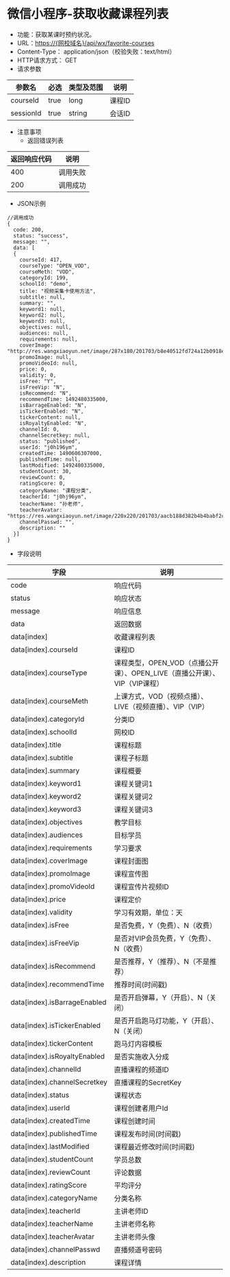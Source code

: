 # 微信小程序-获取收藏课程列表

* 功能：获取某课时预约状况。
* URL：[https://{网校域名}/api/wx/favorite-courses](https://{网校域名}/api/wx/favorite-courses)
* Content-Type： application/json（校验失败：text/html）
* HTTP请求方式： GET
* 请求参数

| 参数名 | 必选 | 类型及范围 | 说明 |
| --- | --- | --- | --- |
| courseId | true | long | 课程ID |
| sessionId | true | string | 会话ID |

* 注意事项
  * 返回错误列表

| 返回响应代码 | 说明 |
| --- | --- |
| 400 | 调用失败 |
| 200 | 调用成功 |

* JSON示例

```
//调用成功
{
  code: 200,
  status: "success",
  message: "",
  data: [
  {
	courseId: 417,
	courseType: "OPEN_VOD",
	courseMeth: "VOD",
	categoryId: 199,
	schoolId: "demo",
	title: "视频采集卡使用方法",
	subtitle: null,
	summary: "",
	keyword1: null,
	keyword2: null,
	keyword3: null,
	objectives: null,
	audiences: null,
	requirements: null,
	coverImage: "http://res.wangxiaoyun.net/image/287x180/201703/b8e40512fd724a12b0918eb2691238c4.png",
	promoImage: null,
	promoVideoId: null,
	price: 0,
	validity: 0,
	isFree: "Y",
	isFreeVip: "N",
	isRecommend: "N",
	recommendTime: 1492480335000,
	isBarrageEnabled: "N",
	isTickerEnabled: "N",
	tickerContent: null,
	isRoyaltyEnabled: "N",
	channelId: 0,
	channelSecretkey: null,
	status: "published",
	userId: "j0h196ym",
	createdTime: 1490606307000,
	publishedTime: null,
	lastModified: 1492480335000,
	studentCount: 30,
	reviewCount: 0,
	ratingScore: 0,
	categoryName: "课程分类",
	teacherId: "j0hj96ym",
	teacherName: "孙老师",
	teacherAvatar: "https://res.wangxiaoyun.net/image/220x220/201703/aacb188d382b4b4babf2cd817d991742.png",
	channelPasswd: "",
	description: ""
  }]
}
```

* 字段说明

| 字段 | 说明 |
| --- | --- |
| code | 响应代码 |
| status | 响应状态 |
| message | 响应信息 |
| data | 返回数据 |
|data[index]| 收藏课程列表 |
| data\[index\].courseId | 课程ID |
| data\[index\].courseType | 课程类型，OPEN_VOD（点播公开课）、OPEN_LIVE（直播公开课）、VIP（VIP课程） |
| data\[index\].courseMeth | 上课方式，VOD（视频点播）、LIVE（视频直播）、VIP（VIP） |
| data\[index\].categoryId | 分类ID |
| data\[index\].schoolId | 网校ID |
| data\[index\].title | 课程标题 |
| data\[index\].subtitle | 课程子标题 |
| data\[index\].summary | 课程概要 |
| data\[index\].keyword1 | 课程关键词1 |
| data\[index\].keyword2 | 课程关键词2 |
| data\[index\].keyword3 | 课程关键词3 |
| data\[index\].objectives | 教学目标 |
| data\[index\].audiences | 目标学员 |
| data\[index\].requirements | 学习要求 |
| data\[index\].coverImage | 课程封面图 |
| data\[index\].promoImage | 课程宣传图 |
| data\[index\].promoVideoId | 课程宣传片视频ID |
| data\[index\].price | 课程定价 |
| data\[index\].validity | 学习有效期，单位：天 |
| data\[index\].isFree | 是否免费，Y（免费）、N（收费） |
| data\[index\].isFreeVip | 是否对VIP会员免费，Y（免费）、N（收费） |
| data\[index\].isRecommend | 是否推荐，Y（推荐）、N（不是推荐） |
| data\[index\].recommendTime | 推荐时间(时间戳) |
| data\[index\].isBarrageEnabled | 是否开启弹幕，Y（开启）、N（关闭） |
| data\[index\].isTickerEnabled | 是否开启跑马灯功能，Y（开启）、N（关闭） |
| data\[index\].tickerContent | 跑马灯内容模板 |
| data\[index\].isRoyaltyEnabled | 是否实施收入分成 |
| data\[index\].channelId | 直播课程的频道ID |
| data\[index\].channelSecretkey | 直播课程的SecretKey |
| data\[index\].status | 课程状态 |
| data\[index\].userId | 课程创建者用户Id |
| data\[index\].createdTime | 课程创建时间 |
| data\[index\].publishedTime | 课程发布时间(时间戳) |
| data\[index\].lastModified | 课程最近修改时间(时间戳) |
| data\[index\].studentCount | 学员总数 |
| data\[index\].reviewCount | 评论数据 |
| data\[index\].ratingScore | 平均评分 |
| data\[index\].categoryName | 分类名称 |
| data\[index\].teacherId | 主讲老师ID |
| data\[index\].teacherName | 主讲老师名称 |
| data\[index\].teacherAvatar | 主讲老师头像 |
| data\[index\].channelPasswd | 直播频道号密码 |
| data\[index\].description | 课程详情 |
